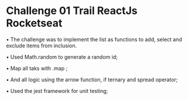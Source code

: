 <h1>Challenge 01 Trail ReactJs Rocketseat</h1>

• The challenge was to implement the list as functions to add, select and exclude items from inclusion.

• Used Math.random to generate a random id;

• Map all taks with .map ;

• And all logic using the arrow function, if ternary and spread operator;

• Used the jest framework for unit testing;
